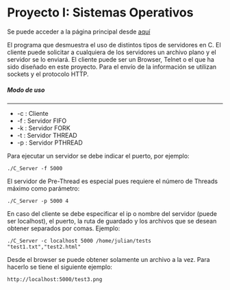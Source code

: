 # Proyecto I: Sistemas Operativos

Se puede acceder a la página principal desde [aquí][Pagina]

[Pagina]: https://juliansalinas.github.io/C_Servers/

El programa que desmuestra el uso de distintos tipos de servidores en C. El cliente puede
solicitar a cualquiera de los servidores un archivo plano y el servidor se lo enviará. 
El cliente puede ser un Browser, Telnet o el que ha sido diseñado en este proyecto. Para
el envío de la información se utilizan sockets y el protocolo HTTP. 

##### Modo de uso
_________________________

 
 * -c : Cliente 
 * -f : Servidor FIFO
 * -k : Servidor FORK
 * -t : Servidor THREAD
 * -p : Servidor PTHREAD
 
 Para ejecutar un servidor se debe indicar el puerto, por ejemplo: 
 
 ```
 ./C_Server -f 5000
 ```
 
 El servidor de Pre-Thread es especial pues requiere el número de Threads máximo como parámetro: 
  
  ```
  ./C_Server -p 5000 4
  ```
  
 En caso del cliente se debe especificar el ip o nombre del servidor 
 (puede ser localhost), el puerto, la ruta de guardado y 
 los archivos que se desean obtener
 separados por comas. 
 Ejemplo:
 
  ```
  ./C_Server -c localhost 5000 /home/julian/tests "test1.txt","test2.html"
  ```
  
  Desde el browser se puede obtener solamente un archivo a la vez. Para
  hacerlo se tiene el siguiente ejemplo: 
  
  ```
  http://localhost:5000/test3.png
  ```
  
